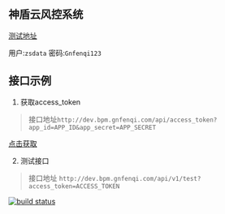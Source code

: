 神盾云风控系统
----

[测试地址](http://dev.bpm.gnfenqi.com)

用户:`zsdata`
密码:`Gnfenqi123`




接口示例
---
1. 获取access_token

> 接口地址`http://dev.bpm.gnfenqi.com/api/access_token?app_id=APP_ID&app_secret=APP_SECRET`

[点击获取](http://dev.bpm.gnfenqi.com/api/access_token?app_id=sd_kNP8gqvk1sFzz&app_secret=TAcoNW2xiBK6XHGKUEEsYyXWVixSnNYi)

2. 测试接口

> 接口地址 `http://dev.bpm.gnfenqi.com/api/v1/test?access_token=ACCESS_TOKEN`

[![build status](http://gitlab.developer.gnfenqi.com/php-dev/sdfk-tp/badges/dev/build.svg)](http://gitlab.developer.gnfenqi.com/php-dev/sdfk-tp/commits/dev)
